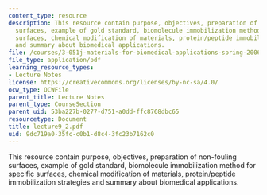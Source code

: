 ```yaml
---
content_type: resource
description: This resource contain purpose, objectives, preparation of non-fouling
  surfaces, example of gold standard, biomolecule immobilization method for specific
  surfaces, chemical modification of materials, protein/peptide immobilization strategies
  and summary about biomedical applications.
file: /courses/3-051j-materials-for-biomedical-applications-spring-2006/9dc719a035fcc0b1d8c43fc23b7162c0_lecture9_2.pdf
file_type: application/pdf
learning_resource_types:
- Lecture Notes
license: https://creativecommons.org/licenses/by-nc-sa/4.0/
ocw_type: OCWFile
parent_title: Lecture Notes
parent_type: CourseSection
parent_uid: 53ba227b-0277-d751-a0dd-ffc8768dbc65
resourcetype: Document
title: lecture9_2.pdf
uid: 9dc719a0-35fc-c0b1-d8c4-3fc23b7162c0
---
```

This resource contain purpose, objectives, preparation of non-fouling surfaces, example of gold standard, biomolecule immobilization method for specific surfaces, chemical modification of materials, protein/peptide immobilization strategies and summary about biomedical applications.